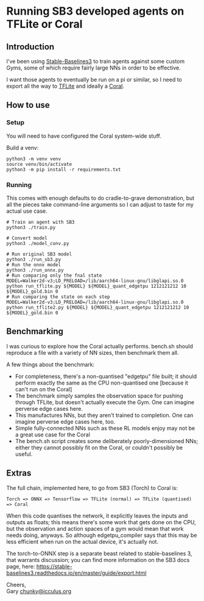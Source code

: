 # Running SB3 developed agents on TFLite or Coral

## Introduction

I've been using [Stable-Baselines3](https://stable-baselines3.readthedocs.io)
to train agents against some custom Gyms, some of which require fairly
large NNs in order to be effective.

I want those agents to eventually be run on a pi or similar, so I need
to export all the way to [TFLite](https://www.tensorflow.org/lite)
and ideally a [Coral](https://coral.ai/).

## How to use

### Setup

You will need to have configured the Coral system-wide stuff.

Build a venv:

```shell
python3 -m venv venv
source venv/bin/activate
python3 -m pip install -r requirements.txt
```

### Running

This comes with enough defaults to do cradle-to-grave demonstration,
but all the pieces take command-line arguments so I can adjust to taste
for my actual use case.

```shell
# Train an agent with SB3
python3 ./train.py

# Convert model
python3 ./model_conv.py

# Run original SB3 model
python3 ./run_sb3.py
# Run the onnx model
python3 ./run_onnx.py
# Run comparing only the fnal state
MODEL=Walker2d-v3;LD_PRELOAD=/lib/aarch64-linux-gnu/libglapi.so.0 python run_tflite.py ${MODEL} ${MODEL}_quant_edgetpu 1212121212 10 ${MODEL}_gold.bin 0
# Run comparing the state on each step
MODEL=Walker2d-v3;LD_PRELOAD=/lib/aarch64-linux-gnu/libglapi.so.0 python run_tflite2.py ${MODEL} ${MODEL}_quant_edgetpu 1212121212 10 ${MODEL}_gold.bin 0
```

## Benchmarking

I was curious to explore how the Coral actually performs. bench.sh should
reproduce a file with a variety of NN sizes, then benchmark them all.

A few things about the benchmark:
* For completeness, there's a non-quantised "edgetpu" file built; it
    should perform exactly the same as the CPU non-quantised one [because
    it can't run on the Coral]
* The benchmark simply samples the observation space for pushing through
    TFLite, but doesn't actually execute the Gym. One can imagine perverse
    edge cases here.
* This manufactures NNs, but they aren't trained to completion. One can
    imagine perverse edge cases here, too.
* Simple fully-connected NNs such as these RL models enjoy may not be
    a great use case for the Coral
* The bench.sh script creates some deliberately poorly-dimensioned NNs;
    either they cannot possibly fit on the Coral, or couldn't possibly
    be useful.

## Extras

The full chain, implemented here, to go from SB3 (Torch) to Coral is:
```
Torch => ONNX => Tensorflow => TFLite (normal) => TFLite (quantised) => Coral
```

When this code quantises the network, it explicitly leaves the inputs and
outputs as floats; this means there's some work that gets done on the CPU,
but the observation and action spaces of a gym would mean that work needs
doing, anyways. So although edgetpu\_compiler says that this may be less
efficient when run on the actual device, it's actually not.

The torch-to-ONNX step is a separate beast related to stable-baselines 3, that
warrants discussion; you can find more information on the SB3 docs page, here:
https://stable-baselines3.readthedocs.io/en/master/guide/export.html

Cheers,  
Gary <chunky@icculus.org>

